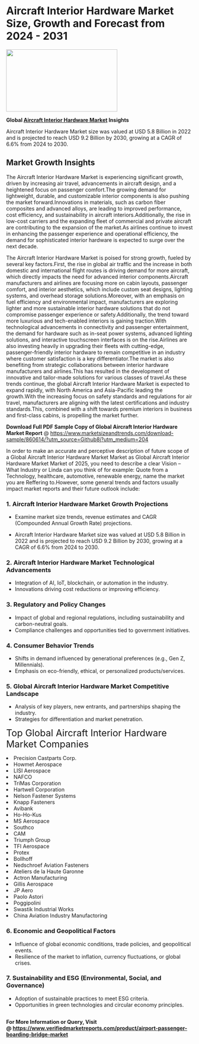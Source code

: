 <H1>Aircraft Interior Hardware Market Size, Growth and Forecast from 2024 - 2031</H1><img class="aligncenter size-medium wp-image-584254" src="https://thirdeyenews.in/wp-content/uploads/2024/09/Global-Market-Research-300x168.jpeg" alt="" width="300" height="168" /><p><strong>Global&nbsp;<a href="https://www.marketsizeandtrends.com/download-sample/860614/?utm_source=Github8j?utm_medium=204">Aircraft Interior Hardware Market</a> Insights</strong></p><p>Aircraft Interior Hardware Market size was valued at USD 5.8 Billion in 2022 and is projected to reach USD 9.2 Billion by 2030, growing at a CAGR of 6.6% from 2024 to 2030.</p><p><h2>Market Growth Insights</h2> <p>The Aircraft Interior Hardware Market is experiencing significant growth, driven by increasing air travel, advancements in aircraft design, and a heightened focus on passenger comfort.The growing demand for lightweight, durable, and customizable interior components is also pushing the market forward.Innovations in materials, such as carbon fiber composites and advanced alloys, are leading to improved performance, cost efficiency, and sustainability in aircraft interiors.Additionally, the rise in low-cost carriers and the expanding fleet of commercial and private aircraft are contributing to the expansion of the market.As airlines continue to invest in enhancing the passenger experience and operational efficiency, the demand for sophisticated interior hardware is expected to surge over the next decade.</p> <p>The Aircraft Interior Hardware Market is poised for strong growth, fueled by several key factors.First, the rise in global air traffic and the increase in both domestic and international flight routes is driving demand for more aircraft, which directly impacts the need for advanced interior components.Aircraft manufacturers and airlines are focusing more on cabin layouts, passenger comfort, and interior aesthetics, which include custom seat designs, lighting systems, and overhead storage solutions.Moreover, with an emphasis on fuel efficiency and environmental impact, manufacturers are exploring lighter and more sustainable interior hardware solutions that do not compromise passenger experience or safety.Additionally, the trend toward more luxurious and tech-enabled interiors is gaining traction.With technological advancements in connectivity and passenger entertainment, the demand for hardware such as in-seat power systems, advanced lighting solutions, and interactive touchscreen interfaces is on the rise.Airlines are also investing heavily in upgrading their fleets with cutting-edge, passenger-friendly interior hardware to remain competitive in an industry where customer satisfaction is a key differentiator.The market is also benefiting from strategic collaborations between interior hardware manufacturers and airlines.This has resulted in the development of innovative and tailor-made solutions for various classes of travel.As these trends continue, the global Aircraft Interior Hardware Market is expected to expand rapidly, with North America and Asia-Pacific leading the growth.With the increasing focus on safety standards and regulations for air travel, manufacturers are aligning with the latest certifications and industry standards.This, combined with a shift towards premium interiors in business and first-class cabins, is propelling the market further.</p> <p><span class=""><strong>Download Full PDF Sample Copy of Global Aircraft Interior Hardware Market Report</strong> @ <a href="https://www.marketsizeandtrends.com/download-sample/860614/?utm_source=Github8j?utm_medium=204" target="_blank">https://www.marketsizeandtrends.com/download-sample/860614/?utm_source=Github8j?utm_medium=204</a></span></p><p>In order to make an accurate and perceptive description of future scope of a Global&nbsp;Aircraft Interior Hardware Market Market as Global&nbsp;Aircraft Interior Hardware Market Market of 2025, you need to describe a clear Vision &ndash; What Industry or Linda can you think of for example: Quote from a Technology, healthcare, automotive, renewable energy, name the market you are Reffering to.However, some general trends and factors usually impact market reports and their future outlook include:</p><h3>1.&nbsp;<strong>Aircraft Interior Hardware Market Growth Projections</strong></h3><ul><li>Examine market size trends, revenue estimates and CAGR (Compounded Annual Growth Rate) projections.</li><li><p>Aircraft Interior Hardware Market size was valued at USD 5.8 Billion in 2022 and is projected to reach USD 9.2 Billion by 2030, growing at a CAGR of 6.6% from 2024 to 2030.</p></li></ul><h3>2.&nbsp;<strong>Aircraft Interior Hardware Market Technological Advancements</strong></h3><ul><li>Integration of AI, IoT, blockchain, or automation in the industry.</li><li>Innovations driving cost reductions or improving efficiency.</li></ul><h3>3.&nbsp;<strong>Regulatory and Policy Changes</strong></h3><ul><li>Impact of global and regional regulations, including sustainability and carbon-neutral goals.</li><li>Compliance challenges and opportunities tied to government initiatives.</li></ul><h3>4.&nbsp;<strong>Consumer Behavior Trends</strong></h3><ul><li>Shifts in demand influenced by generational preferences (e.g., Gen Z, Millennials).</li><li>Emphasis on eco-friendly, ethical, or personalized products/services.</li></ul><h3>5.&nbsp;<strong>Global Aircraft Interior Hardware Market Competitive Landscape</strong></h3><ul><li>Analysis of key players, new entrants, and partnerships shaping the industry.</li><li>Strategies for differentiation and market penetration.</li></ul><p data-pm-slice="1 1 []"><span style="color: inherit; font-family: inherit; font-size: 25px;">Top Global Aircraft Interior Hardware Market Companies</span></p><div class="" data-test-id=""><p><li>Precision Castparts Corp.</li><li> Howmet Aerospace</li><li> LISI Aerospace</li><li> NAFCO</li><li> TriMas Corporation</li><li> Hartwell Corporation</li><li> Nelson Fastener Systems</li><li> Knapp Fasteners</li><li> Avibank</li><li> Ho-Ho-Kus</li><li> MS Aerospace</li><li> Southco</li><li> CAM</li><li> Triumph Group</li><li> TFI Aerospace</li><li> Protex</li><li> Bollhoff</li><li> Nedschroef Aviation Fasteners</li><li> Ateliers de la Haute Garonne</li><li> Actron Manufacturing</li><li> Gillis Aerospace</li><li> JP Aero</li><li> Paolo Astori</li><li> Poggipolini</li><li> Swastik Industrial Works</li><li> China Aviation Industry Manufactoring</li></p></div><h3>6.&nbsp;<strong>Economic and Geopolitical Factors</strong></h3><ul><li>Influence of global economic conditions, trade policies, and geopolitical events.</li><li>Resilience of the market to inflation, currency fluctuations, or global crises.</li></ul><h3>7.&nbsp;<strong>Sustainability and ESG (Environmental, Social, and Governance)</strong></h3><ul><li>Adoption of sustainable practices to meet ESG criteria.</li><li>Opportunities in green technologies and circular economy principles.</li></ul><h2><strong style="font-size: 14px;">For More Information or Query, Visit @&nbsp;</strong><a style="background-color: #ffffff; font-size: 14px;" href="https://www.marketsizeandtrends.com/report/aircraft-interior-hardware-market/" target="_blank">https://www.verifiedmarketreports.com/product/airport-passenger-boarding-bridge-market</a></h2>